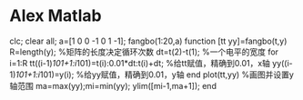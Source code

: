 # Alex Matlab
clc;
clear all;
a=[1 0 0 -1 0 1 -1];
fangbo(1:20,a)
function [tt yy]=fangbo(t,y)
R=length(y);            %矩阵的长度决定循环次数
dt=t(2)-t(1);           %一个电平的宽度
for i=1:R
    tt((i-1)*101+1:i*101)=t(i):0.01*dt:t(i)+dt; %给tt赋值，精确到0.01，x轴
    yy((i-1)*101+1:i*101)=y(i);                 %给yy赋值，精确到0.01，y轴
end
plot(tt,yy)             %画图并设置y轴范围
ma=max(yy);mi=min(yy);
ylim([mi-1,ma+1]);
end
